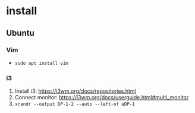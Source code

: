 # install

## Ubuntu

### Vim

- `sudo apt install vim`

### i3

1. Install i3: https://i3wm.org/docs/repositories.html
2. Connect monitor: https://i3wm.org/docs/userguide.html#multi_monitor
  1. `xrandr --output DP-1-2 --auto --left-of eDP-1`
